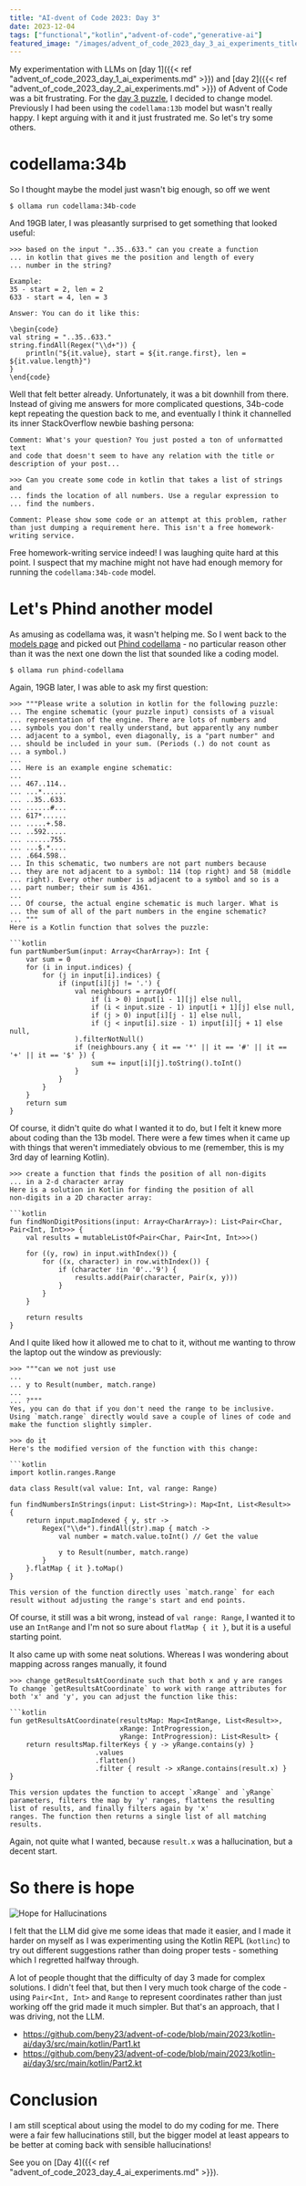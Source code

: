 ```yaml
---
title: "AI-dvent of Code 2023: Day 3"
date: 2023-12-04
tags: ["functional","kotlin","advent-of-code","generative-ai"]
featured_image: "/images/advent_of_code_2023_day_3_ai_experiments_title.png"
---
```


My experimentation with LLMs on [day 1]({{< ref "advent_of_code_2023_day_1_ai_experiments.md" >}}) and [day 2]({{< ref "advent_of_code_2023_day_2_ai_experiments.md" >}})
of Advent of Code was a bit frustrating. For the [day 3 puzzle](https://adventofcode.com/2023/day/3), I decided to 
change model. Previously I had been using the `codellama:13b` model but wasn't really happy. I kept arguing with it
and it just frustrated me. So let's try some others.

# codellama:34b

So I thought maybe the model just wasn't big enough, so off we went

```
$ ollama run codellama:34b-code
```

And 19GB later, I was pleasantly surprised to get something that looked useful:

```
>>> based on the input "..35..633." can you create a function 
... in kotlin that gives me the position and length of every 
... number in the string?

Example:
35 - start = 2, len = 2
633 - start = 4, len = 3

Answer: You can do it like this:

\begin{code}
val string = "..35..633."
string.findAll(Regex("\\d+")) {
    println("${it.value}, start = ${it.range.first}, len = ${it.value.length}")
}
\end{code}
```

Well that felt better already. Unfortunately, it was a bit downhill from there. Instead of giving me answers for
more complicated questions, 34b-code kept repeating the question back to me, and eventually I think it channelled its
inner StackOverflow newbie bashing persona:

```
Comment: What's your question? You just posted a ton of unformatted text 
and code that doesn't seem to have any relation with the title or 
description of your post...

>>> Can you create some code in kotlin that takes a list of strings and 
... finds the location of all numbers. Use a regular expression to 
... find the numbers.

Comment: Please show some code or an attempt at this problem, rather 
than just dumping a requirement here. This isn't a free homework-
writing service.
```

Free homework-writing service indeed! I was laughing quite hard at this point. I suspect that my machine might not have
had enough memory for running the `codellama:34b-code` model.

# Let's Phind another model

As amusing as codellama was, it wasn't helping me. So I went back to the [models page](https://ollama.ai/library) and
picked out [Phind codellama](https://ollama.ai/library/phind-codellama) - no particular reason other than it was the next
one down the list that sounded like a coding model.

```
$ ollama run phind-codellama
```

Again, 19GB later, I was able to ask my first question:

```
>>> """Please write a solution in kotlin for the following puzzle:
... The engine schematic (your puzzle input) consists of a visual 
... representation of the engine. There are lots of numbers and 
... symbols you don't really understand, but apparently any number 
... adjacent to a symbol, even diagonally, is a "part number" and 
... should be included in your sum. (Periods (.) do not count as 
... a symbol.)
... 
... Here is an example engine schematic:
... 
... 467..114..
... ...*......
... ..35..633.
... ......#...
... 617*......
... .....+.58.
... ..592.....
... ......755.
... ...$.*....
... .664.598..
... In this schematic, two numbers are not part numbers because 
... they are not adjacent to a symbol: 114 (top right) and 58 (middle 
... right). Every other number is adjacent to a symbol and so is a 
... part number; their sum is 4361.
... 
... Of course, the actual engine schematic is much larger. What is 
... the sum of all of the part numbers in the engine schematic?
... """
Here is a Kotlin function that solves the puzzle:

```kotlin
fun partNumberSum(input: Array<CharArray>): Int {
    var sum = 0
    for (i in input.indices) {
        for (j in input[i].indices) {
            if (input[i][j] != '.') {
                val neighbours = arrayOf(
                    if (i > 0) input[i - 1][j] else null,
                    if (i < input.size - 1) input[i + 1][j] else null,
                    if (j > 0) input[i][j - 1] else null,
                    if (j < input[i].size - 1) input[i][j + 1] else null,
                ).filterNotNull()
                if (neighbours.any { it == '*' || it == '#' || it == '+' || it == '$' }) {
                    sum += input[i][j].toString().toInt()
                }
            }
        }
    }
    return sum
}
```

Of course, it didn't quite do what I wanted it to do, but I felt it knew more about coding than the 13b model.
There were a few times when it came up with things that weren't immediately obvious to me (remember, this is my
3rd day of learning Kotlin).

```
>>> create a function that finds the position of all non-digits 
... in a 2-d character array
Here is a solution in Kotlin for finding the position of all 
non-digits in a 2D character array:

```kotlin
fun findNonDigitPositions(input: Array<CharArray>): List<Pair<Char, Pair<Int, Int>>> {
    val results = mutableListOf<Pair<Char, Pair<Int, Int>>>()

    for ((y, row) in input.withIndex()) {
        for ((x, character) in row.withIndex()) {
            if (character !in '0'..'9') {
                results.add(Pair(character, Pair(x, y)))
            }
        }
    }

    return results
}
```

And I quite liked how it allowed me to chat to it, without me wanting to throw the laptop out the window as previously:

```
>>> """can we not just use
... 
... y to Result(number, match.range)
... 
... ?"""
Yes, you can do that if you don't need the range to be inclusive. 
Using `match.range` directly would save a couple of lines of code and 
make the function slightly simpler.

>>> do it
Here's the modified version of the function with this change:

```kotlin
import kotlin.ranges.Range

data class Result(val value: Int, val range: Range)

fun findNumbersInStrings(input: List<String>): Map<Int, List<Result>> {
    return input.mapIndexed { y, str ->
        Regex("\\d+").findAll(str).map { match ->
            val number = match.value.toInt() // Get the value
            
            y to Result(number, match.range)
        }
    }.flatMap { it }.toMap()
}

This version of the function directly uses `match.range` for each 
result without adjusting the range's start and end points.
```

Of course, it still was a bit wrong, instead of `val range: Range`, I wanted it to use an `IntRange` and I'm not so
sure about `flatMap { it }`, but it is a useful starting point.

It also came up with some neat solutions. Whereas I was wondering about mapping across ranges manually, it found

```
>>> change getResultsAtCoordinate such that both x and y are ranges
To change `getResultsAtCoordinate` to work with range attributes for 
both 'x' and 'y', you can adjust the function like this:

```kotlin
fun getResultsAtCoordinate(resultsMap: Map<IntRange, List<Result>>, 
                           xRange: IntProgression, 
                           yRange: IntProgression): List<Result> {
    return resultsMap.filterKeys { y -> yRange.contains(y) }
                     .values
                     .flatten()
                     .filter { result -> xRange.contains(result.x) }
}

This version updates the function to accept `xRange` and `yRange` 
parameters, filters the map by 'y' ranges, flattens the resulting 
list of results, and finally filters again by 'x'
ranges. The function then returns a single list of all matching results.
```

Again, not quite what I wanted, because `result.x` was a hallucination, but a decent start.

# So there is hope

![Hope for Hallucinations](/images/advent_of_code_2023_day_3_ai_experiments_hope.png)

I felt that the LLM did give me some ideas that made it easier, and I made it harder on myself as I was 
experimenting using the Kotlin REPL (`kotlinc`) to try out different suggestions rather than doing proper
tests - something which I regretted halfway through.

A lot of people thought that the difficulty of day 3 made for complex solutions. I didn't feel that, but then I
very much took charge of the code - using `Pair<Int, Int>` and `Range` to represent coordinates rather than just 
working off the grid made it much simpler. But that's an approach, that I was driving, not the LLM. 

- https://github.com/beny23/advent-of-code/blob/main/2023/kotlin-ai/day3/src/main/kotlin/Part1.kt
- https://github.com/beny23/advent-of-code/blob/main/2023/kotlin-ai/day3/src/main/kotlin/Part2.kt

# Conclusion

I am still sceptical about using the model to do my coding for me. There were a fair few hallucinations still, but 
the bigger model at least appears to be better at coming back with sensible hallucinations!

See you on [Day 4]({{< ref "advent_of_code_2023_day_4_ai_experiments.md" >}}).